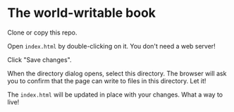 # The world-writable book

Clone or copy this repo.

Open `index.html` by double-clicking on it. You don't need a web server!

Click "Save changes".

When the directory dialog opens, select this directory. The browser will ask you to confirm that the page can write to files in this directory. Let it!

The `index.html` will be updated in place with your changes. What a way to live!

